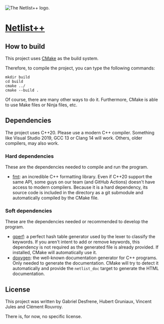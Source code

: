 <picture>
  <source media="(prefers-color-scheme: dark)" srcset="https://raw.githubusercontent.com/desfreng/netlist/hubert-class-based-insts/logo/logo_light.svg">
  <source media="(prefers-color-scheme: light)" srcset="https://raw.githubusercontent.com/desfreng/netlist/hubert-class-based-insts/logo/logo.svg">
  <img alt="The Netlist++ logo." src="https://raw.githubusercontent.com/desfreng/netlist/hubert-class-based-insts/logo/logo.svg">
</picture>

# [Netlist++](https://github.com/hbens/sysnum-2023)

## How to build

This project uses [CMake](https://cmake.org/) as the build system.

Therefore, to compile the project, you can type the following commands:
```shell
mkdir build
cd build
cmake ../
cmake --build .
```

Of course, there are many other ways to do it. 
Furthermore, CMake is able to use Make files or Ninja files, etc. 

## Dependencies

The project uses C++20. Please use a modern C++ compiler. Something like Visual Studio 2019, GCC 13 or Clang 14 will work.
Others, older compilers, may also work.

### Hard dependencies

These are the dependencies needed to compile and run the program.

- [fmt](https://github.com/fmtlib/fmt): an incredible C++ formatting library. Even if C++20 support the same API, some guys on our team (and GitHub Actions) doesn't have access to modern compilers. Because it is a hard dependency, its source code is included in the directory as a git submodule and automatically compiled by the CMake file.

### Soft dependencies

These are the dependencies needed or recommended to develop the program.

- [gperf](https://www.gnu.org/software/gperf/): a perfect hash table generator used by the lexer to classify the keywords. If you aren't intent to add or remove keywords, this dependency is not required as the generated file is already provided. If installed, CMake will automatically use it.
- [doxygen](https://www.doxygen.nl/index.html): the well-known documentation generator for C++ programs. Only needed to generate the documentation. CMake will try to detect it automatically and provide the `netlist_doc` target to generate the HTML documentation.

## License

This project was written by Gabriel Desfrene, Hubert Gruniaux, Vincent Jules and Clément Rouvroy.

There is, for now, no specific license.

